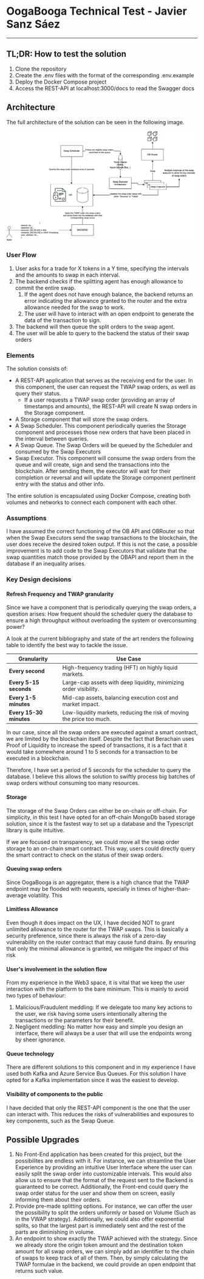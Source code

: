 # OogaBooga Technical Test - Javier Sanz Sáez
---

## TL;DR: How to test the solution
1. Clone the repository
2. Create the .env files with the format of the corresponding .env.example
3. Deploy the Docker Compose project
4. Access the REST-API at localhost:3000/docs to read the Swagger docs

## Architecture
The full architecture of the solution can be seen in the following image.

![OogaBooga Diagram](OogaBooga.drawio.png)


### User Flow
1. User asks for a trade for X tokens in a Y time, specifying the intervals and the amounts to swap in each interval.
2. The backend checks if the splitting agent has enough allowance to commit the entire swap.
	1. If the agent does not have enough balance, the backend returns an error indicating the allowance granted to the router and the extra allowance needed for the swap to work.
	2. The user will have to interact with an open endpoint to generate the data of the transaction to sign.
3. The backend will then queue the split orders to the swap agent.
4. The user will be able to query to the backend the status of their swap orders

### Elements
The solution consists of:
- A REST-API application that serves as the receiving end for the user. In this component, the user can request the TWAP swap orders, as well as query their status.
	- If a user requests a TWAP swap order (providing an array of timestamps and amounts), the REST-API will create N swap orders in the Storage component.
- A Storage component that will store the swap orders.
- A Swap Scheduler. This component periodically queries the Storage component and processes those new orders that have been placed in the interval between queries.
- A Swap Queue. The Swap Orders will be queued by the Scheduler and consumed by the Swap Executors
- Swap Executor. This component will consume the swap orders from the queue and will create, sign and send the transactions into the blockchain. After sending them, the executor will wait for their completion or reversal and will update the Storage component pertinent entry with the status and other info.

The entire solution is encapsulated using Docker Compose, creating both volumes and networks to connect each component with each other.
### Assumptions
I have assumed the correct functioning of the OB API and OBRouter so that when the Swap Executors send the swap transactions to the blockchain, the user does receive the desired token output. If this is not the case, a possible improvement is to add code to the Swap Executors that validate that the swap quantities match those provided by the OBAPI and report them in the database if an inequality arises.

### Key Design decisions

#### Refresh Frequency and TWAP granularity

Since we have a component that is periodically querying the swap orders, a question arises: How frequent should the scheduler query the database to ensure a high throughput without overloading the system or overconsuming power?

A look at the current bibliography and state of the art renders the following table to identify the best way to tackle the issue.

| **Granularity**         | **Use Case**                                                           |
| ----------------------- | ---------------------------------------------------------------------- |
| **Every second**        | High-frequency trading (HFT) on highly liquid markets.                 |
| **Every 5-15 seconds**  | Large-cap assets with deep liquidity, minimizing order visibility.     |
| **Every 1-5 minutes**   | Mid-cap assets, balancing execution cost and market impact.            |
| **Every 15-30 minutes** | Low-liquidity markets, reducing the risk of moving the price too much. |

In our case, since all the swap orders are executed against a smart contract, we are limited by the blockchain itself. Despite the fact that Berachain uses Proof of Liquidity to increase the speed of transactions, it is a fact that it would take somewhere around 1 to 5 seconds for a transaction to be executed in a blockchain. 

Therefore, I have set a period of 5 seconds for the scheduler to query the database. I believe this allows the solution to swiftly process big batches of swap orders without consuming too many resources.


#### Storage
The storage of the Swap Orders can either be on-chain or off-chain. For simplicity, in this test I have opted for an off-chain MongoDb based storage solution, since it is the fastest way to set up a database and the Typescript library is quite intuitive. 

If we are focused on transparency, we could move all the swap order storage to an on-chain smart contract. This way, users could directly query the smart contract to check on the status of their swap orders.

#### Queuing swap orders
Since OogaBooga is an aggregator, there is a high chance that the TWAP endpoint may be flooded with requests, specially in times of higher-than-average volatility. This 

#### Limitless Allowance
Even though it does impact on the UX, I have decided NOT to grant unlimited allowance to the router for the TWAP swaps. This is basically a security preference, since there is always the risk of a zero-day vulnerability on the router contract that may cause fund drains. By ensuring that only the minimal allowance is granted, we mitigate the impact of this risk

#### User's involvement in the solution flow
From my experience in the Web3 space, it is vital that we keep the user interaction with the platform to the bare minimum. This is mainly to avoid two types of behaviour:
1. Malicious/Fraudulent meddling: If we delegate too many key actions to the user, we risk having some users intentionally altering the transactions or the parameters for their benefit. 
2. Negligent meddling: No matter how easy and simple you design an interface, there will always be a user that will use the endpoints wrong by sheer ignorance.

#### Queue technology
There are different solutions to this component and in my experience I have used both Kafka and Azure Service Bus Queues. For this solution I have opted for a Kafka implementation since it was the easiest to develop.

#### Visibility of components to the public
I have decided that only the REST-API component is the one that the user can interact with. This reduces the risks of vulnerabilities and exposures to key components, such as the Swap Queue.
## Possible Upgrades
1. No Front-End application has been created for this project, but the possibilites are endless with it. For instance, we can streamline the User Experience by providing an intuitive User Interface where the user can easily split the swap order into customizable intervals. This would also allow us to ensure that the format of the request sent to the Backend is guaranteed to be correct. Additionally, the Front-end could query the swap order status for the user and show them on screen, easily informing them about their orders.
2. Provide pre-made splitting options. For instance, we can offer the user the possibility to split the orders uniformly or based on Volume (Such as in the VWAP strategy). Additionally, we could also offer exponential splits, so that the largest part is immediately sent and the rest of the parts are diminishing in volume.
3. An endpoint to show exactly the TWAP achieved with the strategy. Since we already store the origin token amount and the destination token amount for all swap orders, we can simply add an identifier to the chain of swaps to keep track of all of them. Then, by simply calculating the TWAP formulae in the backend, we could provide an open endpoint that returns such value.